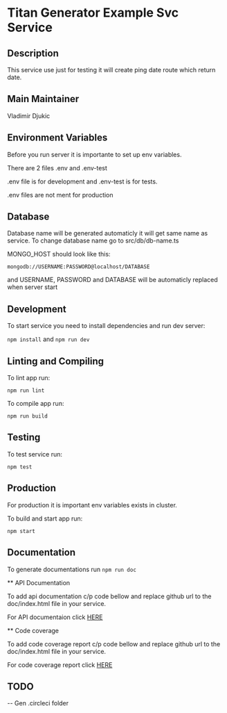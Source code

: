 # Titan Generator Example Svc Service

## Description

This service use just for testing it will create ping date route which return date.

## Main Maintainer

Vladimir Djukic

## Environment Variables

Before you run server it is importante to set up env variables.

There are 2 files .env and .env-test

.env file is for development and .env-test is for tests.

.env files are not ment for production

## Database

Database name will be generated automaticly it will get same name as service.
To change database name go to src/db/db-name.ts

MONGO_HOST should look like this:

```mongodb://USERNAME:PASSWORD@localhost/DATABASE```

and USERNAME, PASSWORD and DATABASE will be automaticly replaced when server start

## Development

To start service you need to install dependencies and run dev server:

```npm install``` and 
```npm run dev```

## Linting and Compiling

To lint app run:

```npm run lint```

To compile app run:

```npm run build```

## Testing

To test service run:

```npm test```

## Production

For production it is important env variables exists in cluster.

To build and start app run:

```npm start```

## Documentation

To generate documentations run ```npm run doc```

** API Documentation

To add api documentation c/p code bellow and replace github url to the doc/index.html file in your service.

For API documentaion click [HERE](http://htmlpreview.github.io/?https://github.com/vforv/generator-example-sv/blob/master/doc/index.html)

** Code coverage

To add code coverage report c/p code bellow and replace github url to the doc/index.html file in your service.

For code coverage report click [HERE](http://htmlpreview.github.io/?https://github.com/vforv/generator-example-sv/blob/master/coverage/index.html)

## TODO

-- Gen .circleci folder